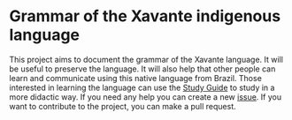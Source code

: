 # Grammar of the Xavante indigenous language

This project aims to document the grammar of the Xavante language. It will be useful to preserve the language. It will also help that other people can learn and communicate using this native language from Brazil.
Those interested in learning the language can use the [Study Guide](https://edurbs.github.io/xavante/gram%C3%A1tica/guia%20de%20estudos/) to study in a more didactic way.
If you need any help you can create a new [issue](https://github.com/edurbs/edurbs.github.io/issues).
If you want to contribute to the project, you can make a pull request.
